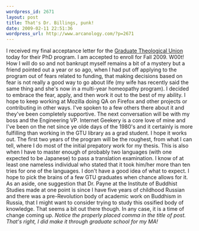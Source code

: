 ```yaml
--- 
wordpress_id: 2671
layout: post
title: That's Dr. Billings, punk!
date: 2009-02-11 22:51:36
wordpress_url: http://www.arcanology.com/?p=2671
---
```

I received my final acceptance letter for the <a href="http://www.gtu.edu">Graduate Theological Union</a> today for their PhD program. I am accepted to enroll for Fall 2009. W00t! How I will do so and not bankrupt myself remains a bit of a mystery but a friend pointed out a year or so ago, when I had put off applying to the program out of fears related to funding, that making decisions based on fear is not really a good way to go about life (my wife has recently said the same thing and she's now in a multi-year homeopathy program). I decided to embrace the fear, apply, and then work it out to the best of my ability. I hope to keep working at Mozilla doing QA on Firefox and other projects or contributing in other ways. I've spoken to a few others there about it and they've been completely supportive. The next conversation will be with my boss and the Engineering VP. Internet Geekery is a core love of mine and I've been on the net since ye olde days of the 1980's and it certainly is more fulfilling than working in the GTU library as a grad student. I hope it works out. The first two years of the program will be the roughest, from what I can tell, where I do most of the initial prepatory work for my thesis. This is also when I have to master enough of probably two languages (with one expected to be Japanese) to pass a translation examination. I know of at least one nameless individual who stated that it took him/her more than ten tries for one of the languages. I don't have a good idea of what to expect. I hope to pick the brains of a few GTU graduates when chance allows for it. As an aside, one suggestion that Dr. Payne at the Institute of Buddhist Studies made at one point is since I have five years of childhood Russian and there was a pre-Revolution body of academic work on Buddhism in Russia, that I might want to consider trying to study this ossified body of knowledge. That seems a bit out there though. In any case, it is a time of change coming up. <em>Notice the properly placed comma in the title of post. That's right, I did make it through graduate school for my MA!</em>